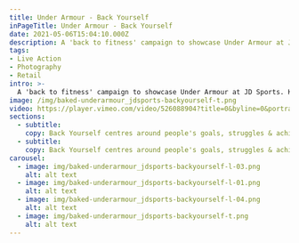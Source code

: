 ```yaml
---
title: Under Armour - Back Yourself
inPageTitle: Under Armour - Back Yourself
date: 2021-05-06T15:04:10.000Z
description: A 'back to fitness' campaign to showcase Under Armour at JD Sports. Keeping it simple. Atypically raw, bright and focussed on the product fit, style and detail.
tags:
- Live Action
- Photography
- Retail
intro: >-
  A 'back to fitness' campaign to showcase Under Armour at JD Sports. Keeping it simple. Atypically raw, bright and focussed on the product fit, style and detail.
image: /img/baked-underarmour_jdsports-backyourself-t.png
video: https://player.vimeo.com/video/526088904?title=0&byline=0&portrait=0
sections:
  - subtitle:
    copy: Back Yourself centres around people's goals, struggles & achievements in their fitness journey, whether that's at home or outdoors. We spoke to the young demographic who work on their fitness goals all year round, but with extra energy in January. We showcased their fitness journey through short, engaging videos with supporting still imagery.
  - subtitle:
    copy: Back Yourself centres around people's goals, struggles & achievements in their fitness journey, whether that's at home or outdoors. We spoke to the young demographic who work on their fitness goals all year round, but with extra energy in January. We showcased their fitness journey through short, engaging videos with supporting still imagery.
carousel:
  - image: img/baked-underarmour_jdsports-backyourself-l-03.png
    alt: alt text
  - image: img/baked-underarmour_jdsports-backyourself-l-01.png
    alt: alt text
  - image: img/baked-underarmour_jdsports-backyourself-l-04.png
    alt: alt text
  - image: img/baked-underarmour_jdsports-backyourself-t.png
    alt: alt text
---
```

